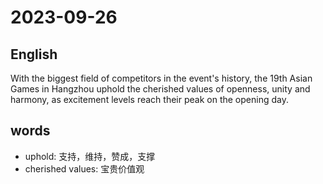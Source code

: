 # 2023-09-26

## English
With the biggest field of competitors in the 
event's history, the 19th Asian Games in
Hangzhou uphold the cherished values of
openness, unity and harmony, as
excitement levels reach their peak on the 
opening day.

## words
* uphold: 支持，维持，赞成，支撑
* cherished values: 宝贵价值观
